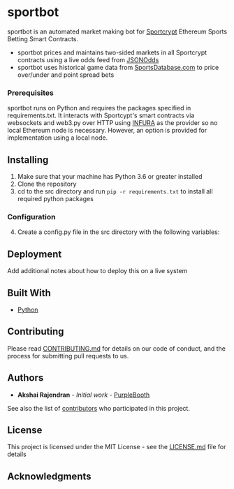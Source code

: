 # sportbot

sportbot is an automated market making bot for [Sportcrypt](https://sportcrypt.com) Ethereum Sports Betting Smart Contracts.

* sportbot prices and maintains two-sided markets in all Sportcrypt contracts using a live odds feed from [JSONOdds](https://jsonodds.com)
* sportbot uses historical game data from [SportsDatabase.com](https://sportsdatabase.com) to price over/under and point spread bets

### Prerequisites

sportbot runs on Python and requires the packages specified in requirements.txt. 
It interacts with Sportcypt's smart contracts via websockets and web3.py over HTTP using [INFURA](https://infura.io) as the provider so no local Ethereum node is necessary. However, an option is provided for implementation using a local node.

## Installing

1. Make sure that your machine has Python 3.6 or greater installed
2. Clone the repository
3. cd to the src directory and run `pip -r requirements.txt` to install all required python packages

### Configuration

4. Create a config.py file in the src directory with the following variables:


## Deployment

Add additional notes about how to deploy this on a live system

## Built With

* [Python](http://www.python.org)

## Contributing

Please read [CONTRIBUTING.md]() for details on our code of conduct, and the process for submitting pull requests to us.

## Authors

* **Akshai Rajendran** - *Initial work* - [PurpleBooth](https://github.com/akshairajendran)

See also the list of [contributors](https://github.com/akshairajendran/sportbot/contributors) who participated in this project.

## License

This project is licensed under the MIT License - see the [LICENSE.md](LICENSE.md) file for details

## Acknowledgments
